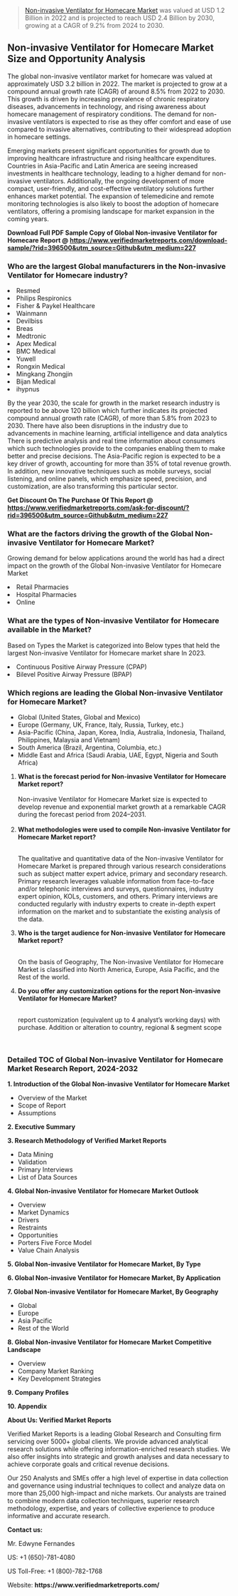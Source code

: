 <blockquote><p><p><a href="https://www.verifiedmarketreports.com/download-sample/?rid=396500&utm_source=Github&utm_medium=227" target="_blank">Non-invasive Ventilator for Homecare Market</a> was valued at USD 1.2 Billion in 2022 and is projected to reach USD 2.4 Billion by 2030, growing at a CAGR of 9.2% from 2024 to 2030.</p></blockquote><p><h2>Non-invasive Ventilator for Homecare Market Size and Opportunity Analysis</h2><p>The global non-invasive ventilator market for homecare was valued at approximately USD 3.2 billion in 2022. The market is projected to grow at a compound annual growth rate (CAGR) of around 8.5% from 2022 to 2030. This growth is driven by increasing prevalence of chronic respiratory diseases, advancements in technology, and rising awareness about homecare management of respiratory conditions. The demand for non-invasive ventilators is expected to rise as they offer comfort and ease of use compared to invasive alternatives, contributing to their widespread adoption in homecare settings.</p><p>Emerging markets present significant opportunities for growth due to improving healthcare infrastructure and rising healthcare expenditures. Countries in Asia-Pacific and Latin America are seeing increased investments in healthcare technology, leading to a higher demand for non-invasive ventilators. Additionally, the ongoing development of more compact, user-friendly, and cost-effective ventilatory solutions further enhances market potential. The expansion of telemedicine and remote monitoring technologies is also likely to boost the adoption of homecare ventilators, offering a promising landscape for market expansion in the coming years.</p></p><p class=""><strong>Download Full PDF Sample Copy of Global Non-invasive Ventilator for Homecare Report @ <a href="https://www.verifiedmarketreports.com/download-sample/?rid=396500&amp;utm_source=Github&amp;utm_medium=227" target="_blank">https://www.verifiedmarketreports.com/download-sample/?rid=396500&amp;utm_source=Github&amp;utm_medium=227</a></strong></p><h3 id="" class="">Who are the largest Global manufacturers in the Non-invasive Ventilator for Homecare industry?</h3><p><li>Resmed</li><li> Philips Respironics</li><li> Fisher & Paykel Healthcare</li><li> Wainmann</li><li> Devilbiss</li><li> Breas</li><li> Medtronic</li><li> Apex Medical</li><li> BMC Medical</li><li> Yuwell</li><li> Rongxin Medical</li><li> Mingkang Zhongjin</li><li> Bijan Medical</li><li> ihypnus</li></p><div class=""><div class="" dir="" data-message-author-role="" data-message-id="" data-message-model-slug=""><div class=""><div class=""><div class=""><div class="" dir="" data-message-author-role="" data-message-id="" data-message-model-slug=""><div class=""><div class=""><p>By the year 2030, the scale for growth in the market research industry is reported to be above 120 billion which further indicates its projected compound annual growth rate (CAGR), of more than 5.8% from 2023 to 2030. There have also been disruptions in the industry due to advancements in machine learning, artificial intelligence and data analytics There is predictive analysis and real time information about consumers which such technologies provide to the companies enabling them to make better and precise decisions. The Asia-Pacific region is expected to be a key driver of growth, accounting for more than 35% of total revenue growth. In addition, new innovative techniques such as mobile surveys, social listening, and online panels, which emphasize speed, precision, and customization, are also transforming this particular sector.</p><p><strong>Get Discount On The Purchase Of This Report @&nbsp; <a href="https://www.verifiedmarketreports.com/ask-for-discount/?rid=396500&amp;utm_source=Github&amp;utm_medium=227" target="_blank">https://www.verifiedmarketreports.com/ask-for-discount/?rid=396500&amp;utm_source=Github&amp;utm_medium=227</a></strong></p></div></div></div></div></div></div></div></div><h3 id="" class="">What are the factors driving the growth of the Global Non-invasive Ventilator for Homecare Market?</h3><p id="" class="">Growing demand for below applications around the world has had a direct impact on the growth of the Global Non-invasive Ventilator for Homecare Market</p><p id="" class=""><li>Retail Pharmacies</li><li> Hospital Pharmacies</li><li> Online</li></p><h3 id="" class="">What are the types of Non-invasive Ventilator for Homecare available in the Market?</h3><p id="" class="">Based on Types the Market is categorized into Below types that held the largest Non-invasive Ventilator for Homecare market share In 2023.</p><p id="" class=""><li>Continuous Positive Airway Pressure (CPAP)</li><li> Bilevel Positive Airway Pressure (BPAP)</li></p><h3 id="" class="">Which regions are leading the Global Non-invasive Ventilator for Homecare Market?</h3><ul><li>Global (United States, Global and Mexico)</li><li>Europe (Germany, UK, France, Italy, Russia, Turkey, etc.)</li><li>Asia-Pacific (China, Japan, Korea, India, Australia, Indonesia, Thailand, Philippines, Malaysia and Vietnam)</li><li>South America (Brazil, Argentina, Columbia, etc.)</li><li>Middle East and Africa (Saudi Arabia, UAE, Egypt, Nigeria and South Africa)</li></ul><p><ol><li><strong>What is the forecast period for Non-invasive Ventilator for Homecare Market report?<br /></strong><br /><span data-sheets-root="1" data-sheets-value="{&quot;1&quot;:2,&quot;2&quot;:&quot;XXXX size is expected to develop revenue and exponential market growth at a remarkable CAGR during the forecast period from 2024&ndash;2030.&quot;}" data-sheets-userformat="{&quot;2&quot;:12674,&quot;4&quot;:{&quot;1&quot;:2,&quot;2&quot;:16776960},&quot;10&quot;:2,&quot;11&quot;:0,&quot;15&quot;:&quot;Arial&quot;,&quot;16&quot;:12}">Non-invasive Ventilator for Homecare Market size is expected to develop revenue and exponential market growth at a remarkable CAGR during the forecast period from 2024&ndash;2031.</span><br /><br /></li><li><strong>What methodologies were used to compile Non-invasive Ventilator for Homecare Market report?<br /><br /></strong><p>The qualitative and quantitative data of the&nbsp;Non-invasive Ventilator for Homecare Market is prepared through various research considerations such as subject matter expert advice, primary and secondary research. Primary research leverages valuable information from face-to-face and/or telephonic interviews and surveys, questionnaires, industry expert opinion, KOLs, customers, and others. Primary interviews are conducted regularly with industry experts to create in-depth expert information on the market and to substantiate the existing analysis of the data.&nbsp;</p></li><li><strong>Who is the target audience for Non-invasive Ventilator for Homecare Market report?<br /><br /></strong><p>On the basis of Geography, The&nbsp;Non-invasive Ventilator for Homecare Market is classified into North America, Europe, Asia Pacific, and the Rest of the world.</p></li><li><strong>Do you offer any customization options for the report Non-invasive Ventilator for Homecare Market?<br /><br /></strong><p>report customization (equivalent up to 4 analyst&rsquo;s working days) with purchase. Addition or alteration to country, regional &amp; segment scope</p><p>&nbsp;</p></li></ol></p><h3 id="" class="">Detailed TOC of Global Non-invasive Ventilator for Homecare Market Research Report, 2024-2032</h3><p id="" class=""><strong>1. Introduction of the Global Non-invasive Ventilator for Homecare Market</strong></p><ul><li>Overview of the Market</li><li>Scope of Report</li><li>Assumptions</li></ul><p id="" class=""><strong>2. Executive Summary</strong></p><p id="" class=""><strong>3. Research Methodology of&nbsp;Verified Market Reports</strong></p><ul><li>Data Mining</li><li>Validation</li><li>Primary Interviews</li><li>List of Data Sources</li></ul><p id="" class=""><strong>4. Global Non-invasive Ventilator for Homecare Market Outlook</strong></p><ul><li>Overview</li><li>Market Dynamics</li><li>Drivers</li><li>Restraints</li><li>Opportunities</li><li>Porters Five Force Model</li><li>Value Chain Analysis</li></ul><p id="" class=""><strong>5. Global Non-invasive Ventilator for Homecare Market, By&nbsp;Type</strong></p><p id="" class=""><strong>6. Global Non-invasive Ventilator for Homecare Market, By Application</strong></p><p id="" class=""><strong>7. Global Non-invasive Ventilator for Homecare Market, By Geography</strong></p><ul><li>Global</li><li>Europe</li><li>Asia Pacific</li><li>Rest of the World</li></ul><p id="" class=""><strong>8. Global Non-invasive Ventilator for Homecare Market Competitive Landscape</strong></p><ul><li>Overview</li><li>Company Market Ranking</li><li>Key Development Strategies</li></ul><p id="" class=""><strong>9. Company Profiles</strong></p><p id="" class=""><strong>10. Appendix</strong></p><p id="" class=""><strong>About Us: Verified Market Reports</strong></p><p id="" class="">Verified Market Reports is a leading Global Research and Consulting firm servicing over 5000+ global clients. We provide advanced analytical research solutions while offering information-enriched research studies. We also offer insights into strategic and growth analyses and data necessary to achieve corporate goals and critical revenue decisions.</p><p id="" class="">Our 250 Analysts and SMEs offer a high level of expertise in data collection and governance using industrial techniques to collect and analyze data on more than 25,000 high-impact and niche markets. Our analysts are trained to combine modern data collection techniques, superior research methodology, expertise, and years of collective experience to produce informative and accurate research.</p><p id="" class=""><strong>Contact us:</strong></p><p id="" class="">Mr. Edwyne Fernandes</p><p id="" class="">US: +1 (650)-781-4080</p><p id="" class="">US Toll-Free: +1 (800)-782-1768</p><p id="" class="">Website: <a target="" data-test-app-aware-link=""><strong>https://www.verifiedmarketreports.com/</strong></a></p>
